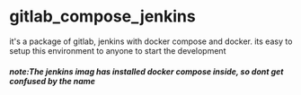 # gitlab_compose_jenkins
it's a package of gitlab, jenkins with docker compose and docker. its easy to setup this environment to anyone to start the development
##### note:The jenkins imag has installed docker compose inside, so dont get confused by the name 
